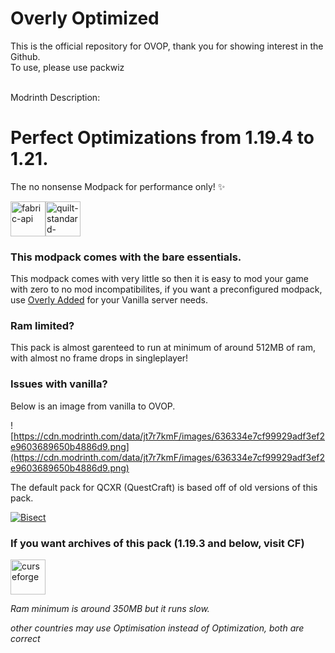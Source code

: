 # Overly Optimized
This is the official repository for OVOP, thank you for showing interest in the Github. <br>
To use, please use packwiz<br><br>

Modrinth Description:

# Perfect Optimizations from 1.19.4 to 1.21.

The no nonsense Modpack for performance only! ✨

<img alt="fabric-api" height="56" src="https://cdn.jsdelivr.net/npm/@intergrav/devins-badges@3/assets/cozy-minimal/requires/fabric-api_64h.png"><img alt="quilt-standard-libraries" height="56" src="https://cdn.jsdelivr.net/npm/@intergrav/devins-badges@3/assets/cozy-minimal/requires/quilt-standard-libraries_64h.png">

### This modpack comes with the bare essentials.
This modpack comes with very little so then it is easy to mod your game with zero to no mod incompatibilites, if you want a preconfigured modpack, use [Overly Added](https://modrinth.com/modpack/ovad) for your Vanilla server needs.

### Ram limited?
This pack is almost garenteed to run at minimum of around 512MB of ram, with almost no frame drops in singleplayer!

### Issues with vanilla?
Below is an image from vanilla to OVOP.

![https://cdn.modrinth.com/data/jt7r7kmF/images/636334e7cf99929adf3ef2e9603689650b4886d9.png](https://cdn.modrinth.com/data/jt7r7kmF/images/636334e7cf99929adf3ef2e9603689650b4886d9.png)

The default pack for QCXR (QuestCraft) is based off of old versions of this pack.

[![Bisect](https://cdn.modrinth.com/data/cached_images/9af1275fd26bf8a29cc2631f8cb0afbc66ee3547.png 'BH')](https://bisecthosting.com/cartriggerm)

### If you want archives of this pack (1.19.3 and below, visit CF)
[<img alt="curseforge" height="56" src="https://cdn.jsdelivr.net/npm/@intergrav/devins-badges@3/assets/cozy-minimal/available/curseforge_64h.png">](https://www.curseforge.com/minecraft/modpacks/ovop)

*Ram minimum is around 350MB but it runs slow.*

*other countries may use Optimisation instead of Optimization, both are correct*
